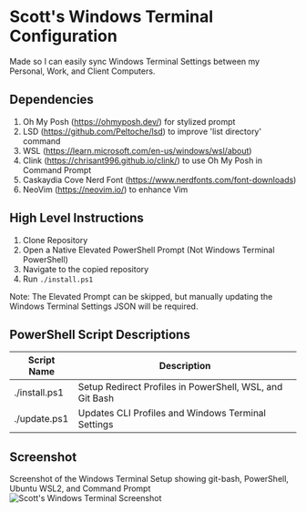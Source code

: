 # Scott's Windows Terminal Configuration
Made so I can easily sync Windows Terminal Settings between my Personal, Work, and Client Computers. 

## Dependencies
1. Oh My Posh (https://ohmyposh.dev/) for stylized prompt
1. LSD (https://github.com/Peltoche/lsd) to improve 'list directory' command
1. WSL (https://learn.microsoft.com/en-us/windows/wsl/about)
1. Clink (https://chrisant996.github.io/clink/) to use Oh My Posh in Command Prompt
1. Caskaydia Cove Nerd Font (https://www.nerdfonts.com/font-downloads)
1. NeoVim (https://neovim.io/) to enhance Vim

## High Level Instructions
1. Clone Repository
1. Open a Native Elevated PowerShell Prompt (Not Windows Terminal PowerShell)
1. Navigate to the copied repository
1. Run `./install.ps1`

Note: The Elevated Prompt can be skipped, but manually updating the Windows Terminal Settings JSON will be required.  

## PowerShell Script Descriptions
Script Name | Description
---|---
./install.ps1 | Setup Redirect Profiles in PowerShell, WSL, and Git Bash
./update.ps1 | Updates CLI Profiles and Windows Terminal Settings

## Screenshot
Screenshot of the Windows Terminal Setup showing git-bash, PowerShell, Ubuntu WSL2, and Command Prompt
![Scott's Windows Terminal Screenshot](https://github.com/infrastructure-automator/scott-win-terminal-config/blob/main/screenshot/terminal.png?raw=true)